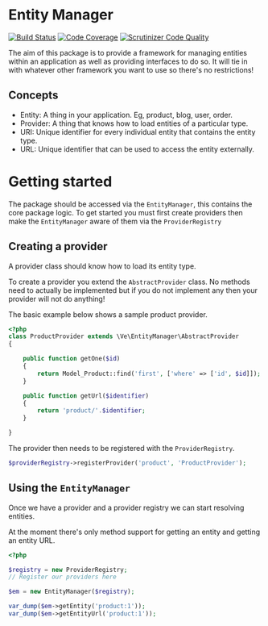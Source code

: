 # Entity Manager

[![Build Status](https://travis-ci.org/ve-interactive/entitymanager.svg?branch=master)](https://travis-ci.org/ve-interactive/entitymanager)
[![Code Coverage](https://scrutinizer-ci.com/g/ve-interactive/entitymanager/badges/coverage.png?b=master)](https://scrutinizer-ci.com/g/ve-interactive/entitymanager/?branch=master)
[![Scrutinizer Code Quality](https://scrutinizer-ci.com/g/ve-interactive/entitymanager/badges/quality-score.png?b=master)](https://scrutinizer-ci.com/g/ve-interactive/entitymanager/?branch=master)

The aim of this package is to provide a framework for managing entities within an application as well as providing
interfaces to do so. It will tie in with whatever other framework you want to use so there's no restrictions!

## Concepts

 - Entity: A thing in your application. Eg, product, blog, user, order.
 - Provider: A thing that knows how to load entities of a particular type.
 - URI: Unique identifier for every individual entity that contains the entity type.
 - URL: Unique identifier that can be used to access the entity externally.

# Getting started

The package should be accessed via the `EntityManager`, this contains the core package logic.
To get started you must first create providers then make the `EntityManager` aware of them via the `ProviderRegistry`

## Creating a provider

A provider class should know how to load its entity type.

To create a provider you extend the `AbstractProvider` class. No methods need to actually be implemented but if you do
not implement any then your provider will not do anything!

The basic example below shows a sample product provider.
```php
<?php
class ProductProvider extends \Ve\EntityManager\AbstractProvider
{

	public function getOne($id)
	{
		return Model_Product::find('first', ['where' => ['id', $id]]);
	}

	public function getUrl($identifier)
	{
		return 'product/'.$identifier;
	}

}
```

The provider then needs to be registered with the `ProviderRegistry`.
```php
$providerRegistry->registerProvider('product', 'ProductProvider');
```

## Using the `EntityManager`

Once we have a provider and a provider registry we can start resolving entities.

At the moment there's only method support for getting an entity and getting an entity URL.

```php
<?php

$registry = new ProviderRegistry;
// Register our providers here

$em = new EntityManager($registry);

var_dump($em->getEntity('product:1'));
var_dump($em->getEntityUrl('product:1'));
```
